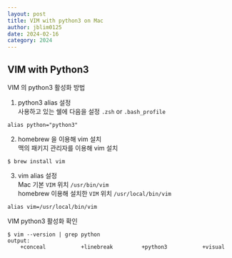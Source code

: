 ```yaml
---
layout: post
title: VIM with python3 on Mac
author: jblim0125
date: 2024-02-16
category: 2024
---
```


## VIM with Python3

VIM 의 python3 활성화 방법  

1. python3 alias 설정  
사용하고 있는 쉘에 다음을 설정 `.zsh` or `.bash_profile`  

```shell
alias python="python3"
```

2. homebrew 을 이용해 vim 설치  
맥의 패키지 관리자를 이용해 vim 설치  

```shell
$ brew install vim
```

3. vim alias 설정  
Mac 기본 `VIM` 위치 `/usr/bin/vim`  
homebrew 이용해 설치한 `VIM` 위치 `/usr/local/bin/vim`  

```shell
alias vim=/usr/local/bin/vim
```

VIM python3 활성화 확인  
```shell
$ vim --version | grep python
output:
    +conceal           +linebreak         +python3           +visual
```

